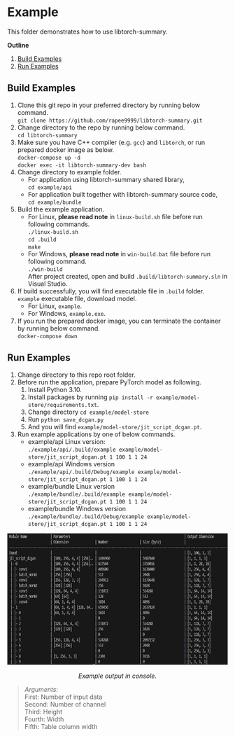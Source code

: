 # Example
This folder demonstrates how to use libtorch-summary.

**Outline**
1. [Build Examples](#build-examples)
1. [Run Examples](#run-examples)

## Build Examples
1. Clone this git repo in your preferred directory by running below command.<br>
    `git clone https://github.com/rapee9999/libtorch-summary.git`
1. Change directory to the repo by running below command.<br>
    `cd libtorch-summary`
1. Make sure you have C++ compiler (e.g. `gcc`) and `libtorch`, or run prepared docker image as below.<br>
    `docker-compose up -d`<br>
    `docker exec -it libtorch-summary-dev bash`
1. Change directory to example folder.<br>
    - For application using libtorch-summary shared library,<br>
    `cd example/api`
    - For application built together with libtorch-summary source code,<br>
    `cd example/bundle`
1. Build the example application.<br>
    - For Linux, **please read note** in `linux-build.sh` file before run following commands.<br>
    `./linux-build.sh`<br>
    `cd .build`<br>
    `make`
    - For Windows, **please read note** in `win-build.bat` file before run following command.<br>
    `./win-build`<br>
    After project created, open and build `.build/libtorch-summary.sln` in Visual Studio.
1. If build successfully, you will find executable file in `.build` folder. `example` executable file, download model.<br>
    - For Linux, `example`.
    - For Windows, `example.exe`.
1. If you run the prepared docker image, you can terminate the container by running below command.<br>
`docker-compose down`


## Run Examples
1. Change directory to this repo root folder.
1. Before run the application, prepare PyTorch model as following.
    1. Install Python 3.10.
    1. Install packages by running `pip install -r example/model-store/requirements.txt`.
    1. Change directory `cd example/model-store`
    1. Run `python save_dcgan.py`
    1. And you will find `example/model-store/jit_script_dcgan.pt`.
1. Run example applications by one of below commands.    
    - example/api Linux version:<br>
    `./example/api/.build/example example/model-store/jit_script_dcgan.pt 1 100 1 1 24`
    - example/api Windows version<br>
    `./example/api/.build/Debug/example example/model-store/jit_script_dcgan.pt 1 100 1 1 24`
    - example/bundle Linux version<br>
    `./example/bundle/.build/example example/model-store/jit_script_dcgan.pt 1 100 1 1 24`
    - example/bundle Windows version<br>
    `./example/bundle/.build/Debug/example example/model-store/jit_script_dcgan.pt 1 100 1 1 24`

<div style="text-align: center">
    <img src="libtorch-summary.png" height=300 alt>
    <p><em>Example output in console.</em></p>
</div>

> *Arguments:*<br>
First: Number of input data<br>
Second: Number of channel<br>
Third: Height<br>
Fourth: Width<br>
Fifth: Table column width
